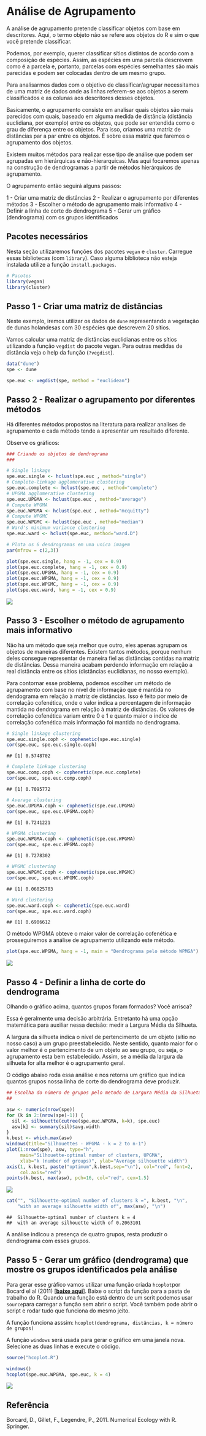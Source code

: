Análise de Agrupamento
================

A análise de agrupamento pretende classificar objetos com base em descritores. Aqui, o termo objeto não se refere aos objetos do R e sim o que você pretende classificar.

Podemos, por exemplo, querer classificar sítios distintos de acordo com a composição de espécies. Assim, as espécies em uma parcela descrevem como é a parcela e, portanto, parcelas com espécies semelhantes são mais parecidas e podem ser colocadas dentro de um mesmo grupo.

Para analisarmos dados com o objetivo de classificar/agrupar necessitamos de uma matriz de dados onde as linhas referem-se aos objetos a serem classificados e as colunas aos descritores desses objetos.

Basicamente, o agrupamento consiste em analisar quais objetos são mais parecidos com quais, baseado em alguma medida de distância (distância euclidiana, por exemplo) entre os objetos, que pode ser entendida como o grau de diferença entre os objetos. Para isso, criamos uma matriz de distâncias par a par entre os objetos. É sobre essa matriz que faremos o agrupamento dos objetos.

Existem muitos métodos para realizar esse tipo de análise que podem ser agrupadas em hierárquicas e não-hierarquicas. Mas aqui focaremos apenas na construção de dendrogramas a partir de métodos hierárquicos de agrupamento.

O agrupamento então seguirá alguns passos:

1 - Criar uma matriz de distâncias
2 - Realizar o agrupamento por diferentes métodos
3 - Escolher o método de agrupamento mais informativo
4 - Definir a linha de corte do dendrograma
5 - Gerar um gráfico (dendrograma) com os grupos identificados

Pacotes necessários
-------------------

Nesta seção utilizaremos funções dos pacotes `vegan` e `cluster`. Carregue essas bibliotecas (com `library`). Caso alguma biblioteca não esteja instalada utilize a função `install.packages`.

``` r
# Pacotes
library(vegan)
library(cluster)
```

Passo 1 - Criar uma matriz de distâncias
----------------------------------------

Neste exemplo, iremos utilizar os dados de `dune` representando a vegetação de dunas holandesas com 30 espécies que descrevem 20 sítios.

Vamos calcular uma matriz de distâncias euclidianas entre os sítios utilizando a função `vegdist` do pacote vegan. Para outras medidas de distância veja o help da função (`?vegdist`).

``` r
data("dune")
spe <- dune

spe.euc <- vegdist(spe, method = "euclidean")
```

Passo 2 - Realizar o agrupamento por diferentes métodos
-------------------------------------------------------

Há diferentes métodos propostos na literatura para realizar analises de agrupamento e cada método tende a apresentar um resultado diferente.

Observe os gráficos:

``` r
### Criando os objetos de dendrograma
###

# Single linkage
spe.euc.single <- hclust(spe.euc , method="single")
# Complete-linkage agglomerative clustering
spe.euc.complete <- hclust(spe.euc , method="complete")
# UPGMA agglomerative clustering
spe.euc.UPGMA <- hclust(spe.euc , method="average")
# Compute WPGMA 
spe.euc.WPGMA <- hclust(spe.euc , method="mcquitty")
# Compute WPGMC 
spe.euc.WPGMC <- hclust(spe.euc , method="median")
# Ward's minimum variance clustering
spe.euc.ward <- hclust(spe.euc, method="ward.D")

# Plota os 6 dendrogramas em uma unica imagem
par(mfrow = c(2,3))

plot(spe.euc.single, hang = -1, cex = 0.9)
plot(spe.euc.complete, hang = -1, cex = 0.9)
plot(spe.euc.UPGMA, hang = -1, cex = 0.9)
plot(spe.euc.WPGMA, hang = -1, cex = 0.9)
plot(spe.euc.WPGMC, hang = -1, cex = 0.9)
plot(spe.euc.ward, hang = -1, cex = 0.9)
```

![](Análise_de_Agrupamento_files/figure-markdown_github-ascii_identifiers/unnamed-chunk-3-1.png)

Passo 3 - Escolher o método de agrupamento mais informativo
-----------------------------------------------------------

Não há um método que seja melhor que outro, eles apenas agrupam os objetos de maneiras diferentes. Existem tantos métodos, porque nenhum deles consegue representar de maneira fiel as distâncias contidas na matriz de distâncias. Dessa maneira acabam perdendo informação em relação a real distância entre os sítios (distâncias euclidianas, no nosso exemplo).

Para contornar esse problema, podemos escolher um método de agrupamento com base no nível de informação que é mantida no dendograma em relação à matriz de distâncias. Isso é feito por meio de correlação cofenética, onde o valor indica a percentagem de informação mantida no dendrograma em relação à matriz de distâncias. Os valores de correlação cofenética variam entre 0 e 1 e quanto maior o indice de correlação cofenética mais informação foi mantida no dendrograma.

``` r
# Single linkage clustering
spe.euc.single.coph <- cophenetic(spe.euc.single)
cor(spe.euc, spe.euc.single.coph)
```

    ## [1] 0.5748702

``` r
# Complete linkage clustering
spe.euc.comp.coph <- cophenetic(spe.euc.complete)
cor(spe.euc, spe.euc.comp.coph)
```

    ## [1] 0.7095772

``` r
# Average clustering
spe.euc.UPGMA.coph <- cophenetic(spe.euc.UPGMA)
cor(spe.euc, spe.euc.UPGMA.coph)
```

    ## [1] 0.7241221

``` r
# WPGMA clustering
spe.euc.WPGMA.coph <- cophenetic(spe.euc.WPGMA)
cor(spe.euc, spe.euc.WPGMA.coph)
```

    ## [1] 0.7278302

``` r
# WPGMC clustering
spe.euc.WPGMC.coph <- cophenetic(spe.euc.WPGMC)
cor(spe.euc, spe.euc.WPGMC.coph)
```

    ## [1] 0.06025703

``` r
# Ward clustering
spe.euc.ward.coph <- cophenetic(spe.euc.ward)
cor(spe.euc, spe.euc.ward.coph)
```

    ## [1] 0.6906612

O método WPGMA obteve o maior valor de correlação cofenética e prosseguiremos a análise de agrupamento utilizando este método.

``` r
plot(spe.euc.WPGMA, hang = -1, main = "Dendrograma pelo método WPMGA")
```

![](Análise_de_Agrupamento_files/figure-markdown_github-ascii_identifiers/unnamed-chunk-5-1.png)

Passo 4 - Definir a linha de corte do dendrograma
-------------------------------------------------

Olhando o gráfico acima, quantos grupos foram formados? Você arrisca?

Essa é geralmente uma decisão arbitrária. Entretanto há uma opção matemática para auxiliar nessa decisão: medir a Largura Média da Silhueta.

A largura da silhueta indica o nível de pertencimento de um objeto (sítio no nosso caso) a um grupo preestabelecido. Neste sentido, quanto maior for o valor melhor é o pertencimento de um objeto ao seu grupo, ou seja, o agrupamento esta bem estabelecido. Assim, se a média da largura da silhueta for alta melhor é o agrupamento geral.

O código abaixo roda essa análise e nos retorna um gráfico que indica quantos grupos nossa linha de corte do dendrograma deve produzir.

``` r
## Escolha do número de grupos pelo metodo de Largura Média da Silhueta
## 

asw <- numeric(nrow(spe))
for (k in 2:(nrow(spe)-1)) {
  sil <- silhouette(cutree(spe.euc.WPGMA, k=k), spe.euc)
  asw[k] <- summary(sil)$avg.width
}
k.best <- which.max(asw)
windows(title="Silhouettes - WPGMA - k = 2 to n-1")
plot(1:nrow(spe), asw, type="h", 
     main="Silhouette-optimal number of clusters, UPGMA", 
     xlab="k (number of groups)", ylab="Average silhouette width")
axis(1, k.best, paste("optimum",k.best,sep="\n"), col="red", font=2,
     col.axis="red")
points(k.best, max(asw), pch=16, col="red", cex=1.5)
```

![](Análise_de_Agrupamento_files/figure-markdown_github-ascii_identifiers/unnamed-chunk-6-1.png)

``` r
cat("", "Silhouette-optimal number of clusters k =", k.best, "\n", 
    "with an average silhouette width of", max(asw), "\n")
```

    ##  Silhouette-optimal number of clusters k = 4 
    ##  with an average silhouette width of 0.2063101

A análise indicou a presença de quatro grupos, resta produzir o dendrograma com esses grupos.

Passo 5 - Gerar um gráfico (dendrograma) que mostre os grupos identificados pela análise
----------------------------------------------------------------------------------------

Para gerar esse gráfico vamos utilizar uma função criada `hcoplot`por Bocard el al (2011) \[**[baixe aqui](hcoplot.R)**\]. Baixe o script da função para a pasta de trabalho do R. Quando uma função está dentro de um scrit podemos usar `source`para carregar a função sem abrir o script. Você também pode abrir o script e rodar tudo que funciona do mesmo jeito.

A função funciona asssim:
`hcoplot(dendrograma, distâncias, k = número de grupos)`

A função `windows` será usada para gerar o gráfico em uma janela nova. Selecione as duas linhas e execute o código.

``` r
source("hcoplot.R")

windows()
hcoplot(spe.euc.WPGMA, spe.euc, k = 4)
```

![](Análise_de_Agrupamento_files/figure-markdown_github-ascii_identifiers/unnamed-chunk-7-1.png)

Referência
----------

Borcard, D., Gillet, F., Legendre, P., 2011. Numerical Ecology with R. Springer.

